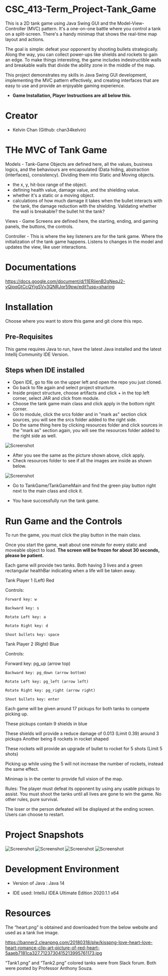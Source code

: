 # CSC_413-Term_Project-Tank_Game

This is a 2D tank game using Java Swing GUI and the Model-View-Controller (MVC) pattern. It's a one-on-one battle where you control a tank on a split-screen. There's a handy minimap that shows the real-time map layout and actions.

The goal is simple: defeat your opponent by shooting bullets strategically. Along the way, you can collect power-ups like shields and rockets to gain an edge. To make things interesting, the game includes indestructible walls and breakable walls that divide the ability zone in the middle of the map.

This project demonstrates my skills in Java Swing GUI development, implementing the MVC pattern effectively, and creating interfaces that are easy to use and provide an enjoyable gaming experience.

- **Game Installation, Player Instructions are all below this.**

# Creator

- Kelvin Chan (Github: chan34kelvin)

# THe MVC of Tank Game

Models - Tank-Game Objects are defined here, all the values, business logics, and the behaviours are encapsulated (Data hiding, abstraction (interfaces), consistency). Dividing them into Static and Moving objects.
- the x, y, hit-box range of the object.
- defining health value, damage value, and the shielding value.
- whether it's a static or a moving object.
- calculations of how much damage it takes when the bullet interacts with the tank, the damage reduction with the shielding. Validating whether the wall is breakable? the bullet hit the tank?

Views - Game Screens are defined here, the starting, ending, and gaming panels, the buttons, the controls.

Controller - This is where the key listeners are for the tank game. Where the initialization of the tank game happens. Listens to changes in the model and updates the view, like user interactions.

# Documentations

https://docs.google.com/document/d/11ERijenB2gNeqJ2-vQjpqGtCcQYjgSVv3QNRJqr59pw/edit?usp=sharing

# Installation

Choose where you want to store this game and git clone this repo.

## Pre-Requisites
This game requires Java to run, have the latest Java installed and the latest Intellij Community IDE Version.

## Steps when IDE installed

- Open IDE, go to file on the upper left and open the repo you just cloned.
- Go back to file again and select project structure.
- Inside project structure, choose artifacts and click + in the top left corner, select JAR and click from module.
- Choose the tank game main class and click apply in the bottom right corner.
- Go to module, click the srcs folder and in "mark as" section click sources, you will see the srcs folder added to the right side. 
- Do the same thing here by clicking resources folder and click sources in the "mark as" section again, you will see the resources folder added to the right side as well.

![Screenshot](./images/Project-Structure-Example.png)

- After you see the same as the picture shown above, click apply.
- Check resources folder to see if all the images are inside as shown below.

![Screenshot](./images/Resources-Example.png)

- Go to TankGame/TankGameMain and find the green play button right next to the main class and click it.

- You have successfully run the tank game.

# Run Game and the Controls

To run the game, you must click the play button in the main class.

Once you start the game, wait about one minute for every static and moveable object to load. **The screen will be frozen for about 30 seconds, please be patient.**

Each game will provide two tanks. Both having 3 lives and a green rectangular healthBar indicating when a life will be taken away.

Tank Player 1 (Left)  Red

Controls:

	Forward key: w

	Backward key: s

	Rotate Left key: a

	Rotate Right key: d

	Shoot bullets key: space

Tank Player 2 (Right) Blue

Controls:

Forward key: pg_up (arrow top)

	Backward key: pg_down (arrow bottom)

	Rotate Left key: pg_left (arrow left)

	Rotate Right key: pg_right (arrow right)

	Shoot bullets key: enter

Each game will be given around 17 pickups for both tanks to compete picking up.

These pickups contain 9 shields in blue

These shields will provide a reduce damage of 0.013 (Limit 0.39) around 3 pickups
Another being 8 rockets in rocket shaped

These rockets will provide an upgrade of bullet to rocket for 5 shots (Limit 5 shots)

Picking up while using the 5 will not increase the number of rockets, instead the same effect.

Minimap is in the center to provide full vision of the map.

Rules: The player must defeat its opponent by using any usable pickups to assist. You must shoot the tanks until all lives are gone to win the game. No other rules, pure survival.

The loser or the person defeated will be displayed at the ending screen. Users can choose to restart.

# Project Snapshots

![Screenshot](./images/Start-Game.png)
![Screenshot](./images/In-Game.png)
![Screenshot](./images/Battlefield.png)
![Screenshot](./images/End-Game.png)

# Development Environment

- Version of Java : Java 14

- IDE used: IntelliJ IDEA Ultimate Edition 2020.1.1 x64

# Resources

The “heart.png” is obtained and downloaded from the below website and used as a tank live image.

https://banner2.cleanpng.com/20180318/plw/kisspng-love-heart-love-heart-romance-clip-art-picture-of-red-heart-5aaeb7181ca327.7123730415213995761173.jpg

“Tank1.png” and “Tank2.png” colored tanks were from Slack forum. Both were posted by Professor Anthony Souza. 
